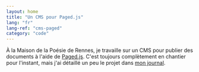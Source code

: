```yaml
---
layout: home
title: "Un CMS pour Paged.js"
lang: "fr"
lang-ref: "cms-paged"
category: "code"
---
```

À la Maison de la Poésie de Rennes, je travaille sur un CMS pour publier des documents à l'aide de [Paged.js](https://pagedjs.org/). C'est toujours complètement en chantier pour l'instant, mais j'ai détaillé un peu le projet dans [mon journal](https://pquod.github.io/dev_portfolio/fr/log.html#projet-un-cms-pour-paged-js-middot-cahier-des-charges).